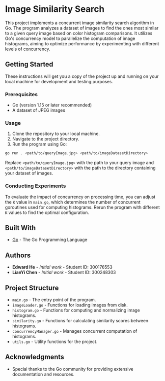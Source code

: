 
# Image Similarity Search

This project implements a concurrent image similarity search algorithm in Go. The program analyzes a dataset of images to find the ones most similar to a given query image based on color histogram comparisons. It utilizes Go's concurrency model to parallelize the computation of image histograms, aiming to optimize performance by experimenting with different levels of concurrency.

## Getting Started

These instructions will get you a copy of the project up and running on your local machine for development and testing purposes.

### Prerequisites

- Go (version 1.15 or later recommended)
- A dataset of JPEG images

### Usage

1. Clone the repository to your local machine.
2. Navigate to the project directory.
3. Run the program using Go:

```sh
go run . <path/to/queryImage.jpg> <path/to/imageDatasetDirectory>
```

Replace `<path/to/queryImage.jpg>` with the path to your query image and `<path/to/imageDatasetDirectory>` with the path to the directory containing your dataset of images.

### Conducting Experiments

To evaluate the impact of concurrency on processing time, you can adjust the `K` value in `main.go`, which determines the number of concurrent goroutines used for computing histograms. Rerun the program with different `K` values to find the optimal configuration.

## Built With

- [Go](https://golang.org/) - The Go Programming Language

## Authors

- **Edward He** - *Initial work* - Student ID: 300176553
- **LianYi Chen** - *Initial work* - Student ID: 300248303

## Project Structure

- `main.go` - The entry point of the program.
- `imageLoader.go` - Functions for loading images from disk.
- `histogram.go` - Functions for computing and normalizing image histograms.
- `similarity.go` - Functions for calculating similarity scores between histograms.
- `concurrencyManager.go` - Manages concurrent computation of histograms.
- `utils.go` - Utility functions for the project.

## Acknowledgments

- Special thanks to the Go community for providing extensive documentation and resources.
